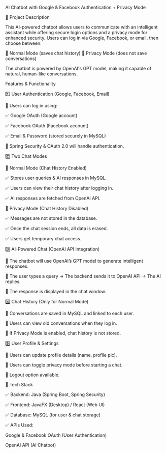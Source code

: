 AI Chatbot with Google & Facebook Authentication + Privacy Mode


📌 Project Description


This AI-powered chatbot allows users to communicate with an intelligent assistant while offering secure login options and a privacy mode for enhanced security. Users can log in via Google, Facebook, or email, then choose between:


🔵 Normal Mode (saves chat history)
🔴 Privacy Mode (does not save conversations)


The chatbot is powered by OpenAI's GPT model, making it capable of natural, human-like conversations.


Features & Functionality



1️⃣ User Authentication (Google, Facebook, Email)



🔹 Users can log in using:

✅ Google OAuth (Google account)

✅ Facebook OAuth (Facebook account)

✅ Email & Password (stored securely in MySQL)

🔹 Spring Security & OAuth 2.0 will handle authentication.



2️⃣ Two Chat Modes



🔵 Normal Mode (Chat History Enabled)

✅ Stores user queries & AI responses in MySQL.

✅ Users can view their chat history after logging in.

✅ AI responses are fetched from OpenAI API.

🔴 Privacy Mode (Chat History Disabled)

✅ Messages are not stored in the database.

✅ Once the chat session ends, all data is erased.

✅ Users get temporary chat access.

3️⃣ AI-Powered Chat (OpenAI API Integration)


🔹 The chatbot will use OpenAI’s GPT model to generate intelligent responses.

🔹 The user types a query → The backend sends it to OpenAI API → The AI replies.

🔹 The response is displayed in the chat window.

4️⃣ Chat History (Only for Normal Mode)

🔹 Conversations are saved in MySQL and linked to each user.

🔹 Users can view old conversations when they log in.

🔹 If Privacy Mode is enabled, chat history is not stored.

5️⃣ User Profile & Settings

🔹 Users can update profile details (name, profile pic).

🔹 Users can toggle privacy mode before starting a chat.

🔹 Logout option available.

🔹 Tech Stack

✅ Backend: Java (Spring Boot, Spring Security)

✅ Frontend: JavaFX (Desktop) / React (Web UI)

✅ Database: MySQL (for user & chat storage)

✅ APIs Used:

Google & Facebook OAuth (User Authentication)

OpenAI API (AI Chatbot)
